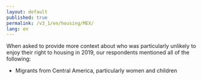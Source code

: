 ```yaml
---
layout: default
published: true
permalink: /v3_1/en/housing/MEX/
lang: en
---
```

When asked to provide more context about who was particularly unlikely to enjoy their right to housing in 2019, our respondents mentioned all of the following: 

-	Migrants from Central America, particularly women and children
